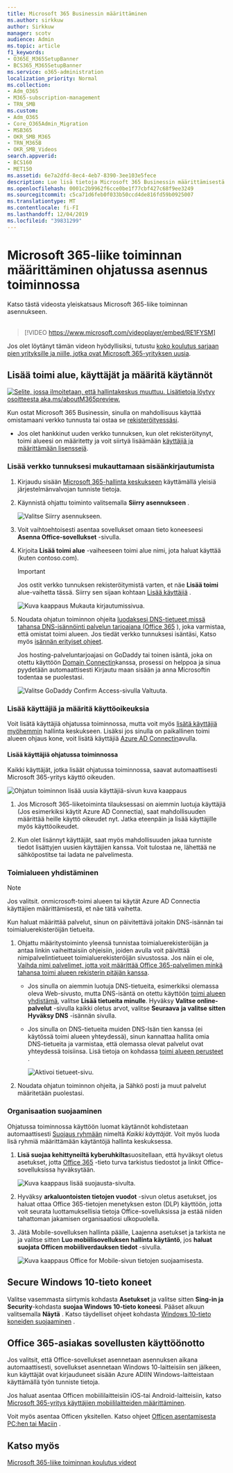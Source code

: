 ```yaml
---
title: Microsoft 365 Businessin määrittäminen
ms.author: sirkkuw
author: Sirkkuw
manager: scotv
audience: Admin
ms.topic: article
f1_keywords:
- O365E_M365SetupBanner
- BCS365_M365SetupBanner
ms.service: o365-administration
localization_priority: Normal
ms.collection:
- Adm_O365
- M365-subscription-management
- TRN_SMB
ms.custom:
- Adm_O365
- Core_O365Admin_Migration
- MSB365
- OKR_SMB_M365
- TRN_M365B
- OKR_SMB_Videos
search.appverid:
- BCS160
- MET150
ms.assetid: 6e7a2dfd-8ec4-4eb7-8390-3ee103e5fece
description: Lue lisä tietoja Microsoft 365 Businessin määrittämisestä.
ms.openlocfilehash: 0001c2b9962f6cce0be1f77cbf427c68f9ee3249
ms.sourcegitcommit: c5ca71d6feb0f033b50ccd4de816fd59b0925007
ms.translationtype: MT
ms.contentlocale: fi-FI
ms.lasthandoff: 12/04/2019
ms.locfileid: "39831299"
---
```

# <a name="set-up-microsoft-365-business-in-the-setup-wizard"></a>Microsoft 365-liike toiminnan määrittäminen ohjatussa asennus toiminnossa

Katso tästä videosta yleiskatsaus Microsoft 365-liike toiminnan asennukseen.<br><br>

> [!VIDEO https://www.microsoft.com/videoplayer/embed/RE1FYSM] 

Jos olet löytänyt tämän videon hyödyllisiksi, tutustu [koko koulutus sarjaan pien yrityksille ja niille, jotka ovat Microsoft 365-yrityksen uusia](https://support.office.com/article/6ab4bbcd-79cf-4000-a0bd-d42ce4d12816).

## <a name="add-your-domain-users-and-set-up-policies"></a>Lisää toimi alue, käyttäjät ja määritä käytännöt

[![Selite, jossa ilmoitetaan, että hallintakeskus muuttuu. Lisätietoja löytyy osoitteesta aka.ms/aboutM365preview.](media/m365admincenterchanging.png)](https://docs.microsoft.com/office365/admin/microsoft-365-admin-center-preview)

Kun ostat Microsoft 365 Businessin, sinulla on mahdollisuus käyttää omistamaani verkko tunnusta tai ostaa se [rekisteröityessäsi](sign-up.md).

- Jos olet hankkinut uuden verkko tunnuksen, kun olet rekisteröitynyt, toimi alueesi on määritetty ja voit siirtyä lisäämään [käyttäjiä ja määrittämään lisenssejä](#add-users-and-assign-licenses).

### <a name="add-your-domain-to-personalize-sign-in"></a>Lisää verkko tunnuksesi mukauttamaan sisäänkirjautumista

1. Kirjaudu sisään [Microsoft 365-hallinta keskukseen](https://admin.microsoft.com) käyttämällä yleisiä järjestelmänvalvojan tunniste tietoja. 

2. Käynnistä ohjattu toiminto valitsemalla **Siirry asennukseen** .

    ![Valitse Siirry asennukseen.](media/gotosetupinadmincenter.png)

3. Voit vaihtoehtoisesti asentaa sovellukset omaan tieto koneeseesi **Asenna Office-sovellukset** -sivulla.
    
4. Kirjoita **Lisää toimi alue** -vaiheeseen toimi alue nimi, jota haluat käyttää (kuten contoso.com).

    > [!IMPORTANT]
    > Jos ostit verkko tunnuksen rekisteröitymistä varten, et näe **Lisää toimi** alue-vaihetta tässä. Siirry sen sijaan kohtaan [Lisää käyttäjiä](#add-users-and-assign-licenses) .

    ![Kuva kaappaus Mukauta kirjautumissivua.](media/adddomain.png)

    
4. Noudata ohjatun toiminnon ohjeita [luodaksesi DNS-tietueet missä tahansa DNS-isännöinti palvelun tarjoajana (Office 365](https://docs.microsoft.com/office365/admin/get-help-with-domains/create-dns-records-at-any-dns-hosting-provider) ), joka varmistaa, että omistat toimi alueen. Jos tiedät verkko tunnuksesi isäntäsi, Katso myös [isännän erityiset ohjeet](https://docs.microsoft.com/office365/admin/get-help-with-domains/set-up-your-domain-host-specific-instructions).

    Jos hosting-palveluntarjoajasi on GoDaddy tai toinen isäntä, joka on otettu käyttöön [Domain Connectin](https://docs.microsoft.com/office365/admin/get-help-with-domains/domain-connect)kanssa, prosessi on helppoa ja sinua pyydetään automaattisesti Kirjautu maan sisään ja anna Microsoftin todentaa se puolestasi.

    ![Valitse GoDaddy Confirm Access-sivulla Valtuuta.](media/godaddyauth.png)

### <a name="add-users-and-assign-licenses"></a>Lisää käyttäjiä ja määritä käyttöoikeuksia

Voit lisätä käyttäjiä ohjatussa toiminnossa, mutta voit myös [lisätä käyttäjiä myöhemmin](add-users-m365b.md) hallinta keskukseen. Lisäksi jos sinulla on paikallinen toimi alueen ohjaus kone, voit lisätä käyttäjiä [Azure AD Connectin](https://docs.microsoft.com/azure/active-directory/hybrid/how-to-connect-install-express)avulla.

#### <a name="add-users-in-the-wizard"></a>Lisää käyttäjiä ohjatussa toiminnossa

Kaikki käyttäjät, jotka lisäät ohjatussa toiminnossa, saavat automaattisesti Microsoft 365-yritys käyttö oikeuden.

![Ohjatun toiminnon lisää uusia käyttäjiä-sivun kuva kaappaus](media/addnewuserspage.png)

1. Jos Microsoft 365-liiketoiminta tilauksessasi on aiemmin luotuja käyttäjiä (Jos esimerkiksi käytit Azure AD Connectia), saat mahdollisuuden määrittää heille käyttö oikeudet nyt. Jatka eteenpäin ja lisää käyttäjille myös käyttöoikeudet.

2. Kun olet lisännyt käyttäjät, saat myös mahdollisuuden jakaa tunniste tiedot lisättyjen uusien käyttäjien kanssa. Voit tulostaa ne, lähettää ne sähköpostitse tai ladata ne palvelimesta.

### <a name="connect-your-domain"></a>Toimialueen yhdistäminen

> [!NOTE]
> Jos valitsit. onmicrosoft-toimi alueen tai käytät Azure AD Connectia käyttäjien määrittämisestä, et näe tätä vaihetta.
  
Kun haluat määrittää palvelut, sinun on päivitettävä joitakin DNS-isännän tai toimialuerekisteröijän tietueita.
  
1. Ohjattu määritystoiminto yleensä tunnistaa toimialuerekisteröijän ja antaa linkin vaiheittaisiin ohjeisiin, joiden avulla voit päivittää nimipalvelintietueet toimialuerekisteröijän sivustossa. Jos näin ei ole, [Vaihda nimi palvelimet, jotta voit määrittää Office 365-palvelimen minkä tahansa toimi alueen rekisterin pitäjän kanssa](https://support.office.com/article/a8b487a9-2a45-4581-9dc4-5d28a47010a2). 

    - Jos sinulla on aiemmin luotuja DNS-tietueita, esimerkiksi olemassa oleva Web-sivusto, mutta DNS-isäntä on otettu käyttöön [toimi alueen yhdistämä](https://docs.microsoft.com/office365/admin/get-help-with-domains/domain-connect), valitse **Lisää tietueita minulle**. Hyväksy **Valitse online-palvelut** -sivulla kaikki oletus arvot, valitse **Seuraava** **ja valitse sitten Hyväksy DNS** -isännän sivulla.
    - Jos sinulla on DNS-tietueita muiden DNS-Isän tien kanssa (ei käytössä toimi alueen yhteydessä), sinun kannattaa hallita omia DNS-tietueita ja varmistaa, että olemassa olevat palvelut ovat yhteydessä toisiinsa. Lisä tietoja on kohdassa [toimi alueen perusteet](https://docs.microsoft.com/office365/admin/get-help-with-domains/dns-basics) .

        ![Aktivoi tietueet-sivu.](media/activaterecords.png)

2. Noudata ohjatun toiminnon ohjeita, ja Sähkö posti ja muut palvelut määritetään puolestasi.

### <a name="protect-your-organization"></a>Organisaation suojaaminen 

Ohjatussa toiminnossa käyttöön luomat käytännöt kohdistetaan automaattisesti [Suojaus ryhmään](https://docs.microsoft.com/office365/admin/create-groups/compare-groups#security-groups) nimeltä *Kaikki käyttäjät*. Voit myös luoda lisä ryhmiä määrittämään käytäntöjä hallinta keskuksessa.

1. **Lisä suojaa kehittyneiltä kyberuhkilta**suositellaan, että hyväksyt oletus asetukset, jotta [Office 365](https://docs.microsoft.com/microsoft-365/security/office-365-security/office-365-atp) -tieto turva tarkistus tiedostot ja linkit Office-sovelluksissa hyväksytään.

    ![Kuva kaappaus lisää suojausta-sivulta.](media/increasetreatprotection.png)


2. Hyväksy **arkaluontoisten tietojen vuodot** -sivun oletus asetukset, jos haluat ottaa Office 365-tietojen menetyksen eston (DLP) käyttöön, jotta voit seurata luottamuksellisia tietoja Office-sovelluksissa ja estää niiden tahattoman jakamisen organisaatiosi ulkopuolella.

3. Jätä Mobile-sovelluksen hallinta päälle, Laajenna asetukset ja tarkista ne ja valitse sitten **Luo mobiilisovelluksen hallinta käytäntö**, jos **haluat suojata Officen mobiiliverdauksen tiedot** -sivulla.

    ![Kuva kaappaus Office for Mobile-sivun tietojen suojaamisesta.](media/protectdatainmobile.png)


## <a name="secure-windows-10-pcs"></a>Secure Windows 10-tieto koneet

Valitse vasemmasta siirtymis kohdasta **Asetukset** ja valitse sitten **Sing-in ja Security**-kohdasta **suojaa Windows 10-tieto koneesi**. Pääset alkuun valitsemalla **Näytä** . Katso täydelliset ohjeet kohdasta [Windows 10-tieto koneiden suojaaminen](secure-win-10-pcs.md) .

## <a name="deploy-office-365-client-apps"></a>Office 365-asiakas sovellusten käyttöönotto

Jos valitsit, että Office-sovellukset asennetaan asennuksen aikana automaattisesti, sovellukset asennetaan Windows 10-laitteisiin sen jälkeen, kun käyttäjät ovat kirjauduneet sisään Azure ADIIN Windows-laitteistaan käyttämällä työn tunniste tietoja.

Jos haluat asentaa Officen mobiililaitteisiin iOS-tai Android-laitteisiin, katso [Microsoft 365-yritys käyttäjien mobiililaitteiden määrittäminen](set-up-mobile-devices.md).

Voit myös asentaa Officen yksitellen. Katso ohjeet [Officen asentamisesta PC:hen tai Maciin](https://support.office.com/article/4414eaaf-0478-48be-9c42-23adc4716658) .

## <a name="see-also"></a>Katso myös

[Microsoft 365-liike toiminnan koulutus videot](https://support.office.com/article/6ab4bbcd-79cf-4000-a0bd-d42ce4d12816)
